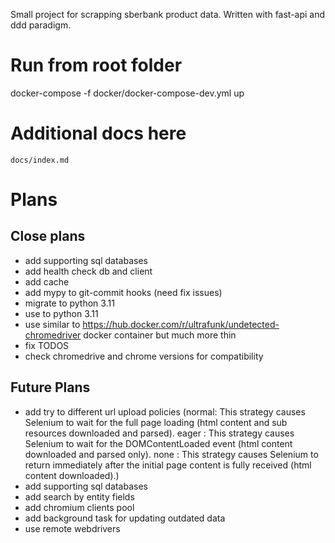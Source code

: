 Small project for scrapping sberbank product data. Written with fast-api and ddd paradigm.


# Run from root folder
docker-compose  -f docker/docker-compose-dev.yml up


# Additional docs here
`docs/index.md`

# Plans
## Close plans
- add supporting sql databases
- add health check db and client
- add cache
- add mypy to git-commit hooks (need fix issues)
- migrate to python 3.11
- use to python 3.11
- use similar to https://hub.docker.com/r/ultrafunk/undetected-chromedriver docker container but much more thin
- fix TODOS
- check chromedrive and chrome versions for compatibility

## Future Plans
- add try to different url upload policies (normal: This strategy causes Selenium to wait for the full page loading (html content and sub resources downloaded and parsed).
eager : This strategy causes Selenium to wait for the DOMContentLoaded event (html content downloaded and parsed only).
none : This strategy causes Selenium to return immediately after the initial page content is fully received (html content downloaded).)
- add supporting sql databases
- add search by entity fields
- add chromium clients pool
- add background task for updating outdated data
- use remote webdrivers
